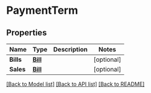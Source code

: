 # PaymentTerm

## Properties

Name | Type | Description | Notes
------------ | ------------- | ------------- | -------------
**Bills** | [**Bill**](Bill.md) |  | [optional] 
**Sales** | [**Bill**](Bill.md) |  | [optional] 

[[Back to Model list]](../README.md#documentation-for-models) [[Back to API list]](../README.md#documentation-for-api-endpoints) [[Back to README]](../README.md)



